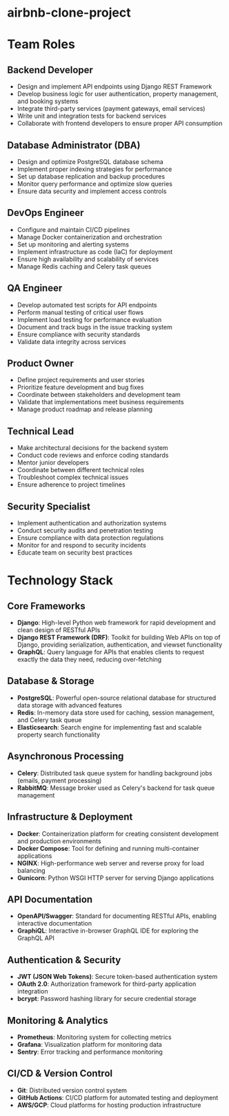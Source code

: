 # airbnb-clone-project

# Team Roles

## Backend Developer
- Design and implement API endpoints using Django REST Framework
- Develop business logic for user authentication, property management, and booking systems
- Integrate third-party services (payment gateways, email services)
- Write unit and integration tests for backend services
- Collaborate with frontend developers to ensure proper API consumption

## Database Administrator (DBA)
- Design and optimize PostgreSQL database schema
- Implement proper indexing strategies for performance
- Set up database replication and backup procedures
- Monitor query performance and optimize slow queries
- Ensure data security and implement access controls

## DevOps Engineer
- Configure and maintain CI/CD pipelines
- Manage Docker containerization and orchestration
- Set up monitoring and alerting systems
- Implement infrastructure as code (IaC) for deployment
- Ensure high availability and scalability of services
- Manage Redis caching and Celery task queues

## QA Engineer
- Develop automated test scripts for API endpoints
- Perform manual testing of critical user flows
- Implement load testing for performance evaluation
- Document and track bugs in the issue tracking system
- Ensure compliance with security standards
- Validate data integrity across services

## Product Owner
- Define project requirements and user stories
- Prioritize feature development and bug fixes
- Coordinate between stakeholders and development team
- Validate that implementations meet business requirements
- Manage product roadmap and release planning

## Technical Lead
- Make architectural decisions for the backend system
- Conduct code reviews and enforce coding standards
- Mentor junior developers
- Coordinate between different technical roles
- Troubleshoot complex technical issues
- Ensure adherence to project timelines

## Security Specialist
- Implement authentication and authorization systems
- Conduct security audits and penetration testing
- Ensure compliance with data protection regulations
- Monitor for and respond to security incidents
- Educate team on security best practices


# Technology Stack

## Core Frameworks
- **Django**: High-level Python web framework for rapid development and clean design of RESTful APIs
- **Django REST Framework (DRF)**: Toolkit for building Web APIs on top of Django, providing serialization, authentication, and viewset functionality
- **GraphQL**: Query language for APIs that enables clients to request exactly the data they need, reducing over-fetching

## Database & Storage
- **PostgreSQL**: Powerful open-source relational database for structured data storage with advanced features
- **Redis**: In-memory data store used for caching, session management, and Celery task queue
- **Elasticsearch**: Search engine for implementing fast and scalable property search functionality

## Asynchronous Processing
- **Celery**: Distributed task queue system for handling background jobs (emails, payment processing)
- **RabbitMQ**: Message broker used as Celery's backend for task queue management

## Infrastructure & Deployment
- **Docker**: Containerization platform for creating consistent development and production environments
- **Docker Compose**: Tool for defining and running multi-container applications
- **NGINX**: High-performance web server and reverse proxy for load balancing
- **Gunicorn**: Python WSGI HTTP server for serving Django applications

## API Documentation
- **OpenAPI/Swagger**: Standard for documenting RESTful APIs, enabling interactive documentation
- **GraphiQL**: Interactive in-browser GraphQL IDE for exploring the GraphQL API

## Authentication & Security
- **JWT (JSON Web Tokens)**: Secure token-based authentication system
- **OAuth 2.0**: Authorization framework for third-party application integration
- **bcrypt**: Password hashing library for secure credential storage

## Monitoring & Analytics
- **Prometheus**: Monitoring system for collecting metrics
- **Grafana**: Visualization platform for monitoring data
- **Sentry**: Error tracking and performance monitoring

## CI/CD & Version Control
- **Git**: Distributed version control system
- **GitHub Actions**: CI/CD platform for automated testing and deployment
- **AWS/GCP**: Cloud platforms for hosting production infrastructure

